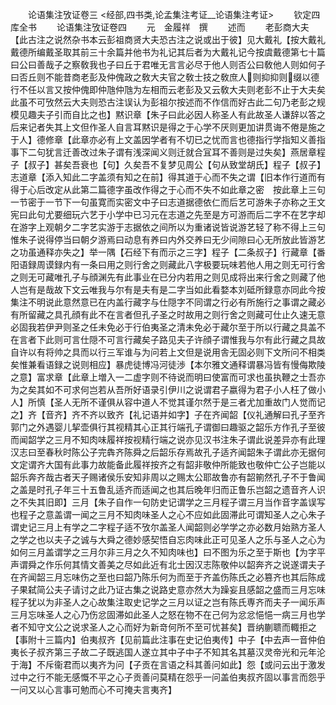 <!-- { "loadSidebar": true } -->

　　论语集注攷证卷三
<经部,四书类,论孟集注考证__论语集注考证>
　　钦定四库全书
　　论语集注攷证卷四
　　元　金履祥　撰
　　述而
　　老彭商大夫【此古注之说然杂书本云彭祖商贤大夫恐古注之说或出于彼】见大戴礼【按大戴礼戴德所编戴圣取其前三十余篇并他书为礼记其后者为大戴礼记今按虞戴德第七十篇曰公曰善哉子之察敎我也子曰丘于君唯无言言必尽于他人则否公曰敎他人则如何子曰否丘则不能昔商老彭及仲傀政之敎大夫官之敎士技之敎庶人则抑抑则缀以德行不任以言又按仲傀即仲虺仲虺为左相而云老彭及又云敎大夫则老彭不止于大夫矣此虽不可攷然云大夫则恐古注误认为彭祖尔按述而不作信而好古此二句乃老彭之规模见趣夫子引而自比之也】黙识章【朱子曰此必因人称圣人有此故圣人谦辞以答之后来记者失其上文但作圣人自言耳黙识是得之于心学不厌则更加讲贯诲不倦是施之于人】德修章【此章亦必有上文盖因学者有不切已之忧而言也德指行学指知义善指事下二句犹言迁善改过朱子谓有浅深闻义则迁就合冝耳不善则是过失矣】燕居章程子【叔子】甚矣吾衰也【句】久矣吾不复梦见周公【句从致堂胡氏】程子【叔子】志道章【添入知此二字盖须有知之在前】得其道于心而不失之谓【旧本作行道而有得于心后改定从此第二篇德字虽改作得之于心而不失不如此章之密　按此章上三句一节密于一节下一句虽寛而实密文中子曰志道据德依仁而后艺可游朱子亦称之王文宪曰此句尤要细玩六艺于小学中已习元在志道之先至是方可游而后二字不在艺字却在游字上观朝夕二字艺实游于志据依之间所以为重诸说皆说游艺轻了称不得上三句惟朱子说得停当曰朝夕游焉曰动息有养曰内外交养曰无少间隙曰心无所放此皆游艺之功虽通释亦失之】举一隅【石经下有而示之三字】程子【二条叔子】行藏章【番阳语録周谟録内有一条曰用之则行舍之则藏此八字极要玩味若他人用之则无可行舍之则无可藏唯孔子与顔渊先有此事业在已分内若用之则见成将出来行舍之则藏了他人岂有是哉故下文云唯我与尔有是夫有是二字当如此看婺本刘砥所録意亦同此今按集注不明说此意然意已在内盖行藏字与仕隠字不同谓之行必有所施行之事谓之藏必有所留藏之具孔顔有此不在言者但孔子圣之时故用之则行舍之则藏可仕止久速无意必固我若伊尹则圣之任未免必于行伯夷圣之清未免必于藏尔至于所以行藏之具盖不在言者下此则可言仕隠不可言行藏矣子路见夫子许顔子谓惟我与尔有此行藏之具故自许以有将帅之具而以行三军谁与为问若上文但是说用舎无固必则下文所问不相类矣惟兼看语録之说则相应】暴虎徒博冯河徒渉【本尔雅文通释谓暴冯皆有慢侮欺陵之意】富求章【此章上増入一二虚字则不待说而明曰使富而可求也虽执鞭之士吾亦为之矣其如不可求何岂若从吾所好语录引伊川之说谓君子嬴得为君子小人枉了做小人】所慎【圣人无所不谨俱从容中道人不觉其谨尔然于是三者尤加重故门人觉而记之】齐【音齐】齐不齐以致齐【礼记语并如字】子在齐闻韶【仪礼通解曰孔子至齐郭门之外遇婴儿挈壶俱行其视精其心正其行端孔子谓御曰趣驱之韶乐方作孔子至彼而闻韶学之三月不知肉味履祥按视精行端之说亦见汉书注朱子谓此说差异亦有此理　汉志曰至春秋时陈公子完犇齐陈舜之后韶乐存焉故孔子适齐闻韶朱子谓此亦无据何文定谓齐大国有此事力故能备此履祥按齐之有韶非敬仲所能致也敬仲亡公子岂能以韶乐奔齐哉古者天子赐诸侯乐安知非周以之赐太公耶故鲁亦有韶箾然孔子不于鲁闻之盖是时孔子年三十五鲁乱适齐而适闻之也其后晚年归而正鲁乐岂韶之遗音齐人识之不失其旧即】三月【朱子自作一句防史记谓学之三月程子谓三月当作音字盖误写也程子之意盖谓一闻之三月不知肉味圣人之心不应如此固滞此可谓知圣人之心朱子谓史记三月上有学之二字程子适不攷尔盖圣人闻韶则必学学之亦必数月始熟方圣人之学之也以夫子之诚与大舜之德妙感契悟自忘肉味此正可见圣人之乐与圣人之心为如何三月盖谓学之三月尔非三月之久不知肉味也】曰不图为乐之至于斯也【为字平声谓舜之作乐何其情文善美之尽如此近有北士因汉志陈敬仲以韶奔齐之说遂谓夫子在齐闻韶三月忘味伤之至也曰韶乃陈乐何为而至于齐盖伤陈氏之必篡齐也其后陈成子果弑简公夫子请讨之此乃证古集之说路史意亦然大为躁妄且感韶之盛而三月忘味程子犹以为非圣人之心故集注取史记学之三月以证之岂有陈氏専齐而夫子一闻乐声三月忘味圣人之心乃伤忿固滞如此圣人之怒在物不在己何为忿忿悒悒一病三月也学者不知守文公之说求圣人之心而好为新竒何所不至可忧甚矣】晋纳蒯聩而輙拒之【事附十三篇内】伯夷叔齐【见前篇此注事在史记伯夷传】中子【中去声一音仲伯夷长子叔齐第三子故二子既逃国人遂立其中子中子不知其名其墓汉灵帝光和元年沦于海】不斥衞君而以夷齐为问【子贡在言语之科其善问如此】怨【或问云出于激发过中之行不能无感慨不平之心子贡善问莫精在怨乎一问盖伯夷叔齐固以事言而怨乎一问又以心言事可勉而心不可掩夫言夷齐】
